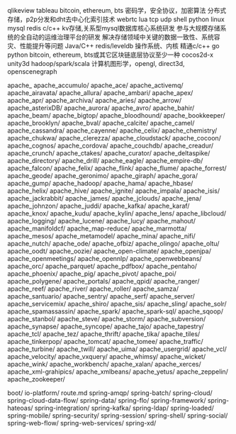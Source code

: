 qlikeview
tableau
bitcoin, ethereum, bts
密码学，安全协议，加密算法
分布式存储，p2p分发和dht去中心化索引技术
webrtc
lua
tcp udp shell python linux mysql redis c/c++
kv存储,关系型mysql数据库核心系统研发
参与大规模存储系统的全自动的运维治理平台的研发
解决存储领域中关键的数据一致性、系统容灾、性能提升等问题
Java/C++
redis/leveldb
操作系统、内核
精通c/c++ go python
bitcoin, ethereum, bts或其它区块链底层协议至少一种
cocos2d-x
unity3d
hadoop/spark/scala
计算机图形学，opengl, direct3d, openscenegraph

apache_
apache_accumulo/
apache_ace/
apache_activemq/
apache_airavata/
apache_allura/
apache_ambari/
apache_apex/
apache_apr/
apache_archiva/
apache_aries/
apache_arrow/
apache_asterixDB/
apache_aurora/
apache_avro/
apache_bahir/
apache_beam/
apache_bigtop/
apache_bloodhound/
apache_bookkeeper/
apache_brooklyn/
apache_bval/
apache_calcite/
apache_camel/
apache_cassandra/
apache_cayenne/
apache_celix/
apache_chemistry/
apache_chukwa/
apache_clerezza/
apache_cloudstack/
apache_cocoon/
apache_cognos/
apache_cordova/
apache_couchdb/
apache_creadur/
apache_crunch/
apache_ctakes/
apache_curator/
apache_deltaspike/
apache_directory/
apache_drill/
apache_eagle/
apache_empire-db/
apache_falcon/
apache_felix/
apache_flink/
apache_flume/
apache_forrest/
apache_geode/
apache_geronimo/
apache_giraph/
apache_gora/
apache_gump/
apache_hadoop/
apache_hama/
apache_hbase/
apache_helix/
apache_hive/
apache_ignite/
apache_impala/
apache_isis/
apache_jackrabbit/
apache_james/
apache_jclouds/
apache_jena/
apache_johnzon/
apache_juddi/
apache_kafka/
apache_karaf/
apache_knox/
apache_kudu/
apache_kylin/
apache_lens/
apache_libcloud/
apache_logging/
apache_lucene/
apache_lucy/
apache_mahout/
apache_manifoldcf/
apache_map-reduce/
apache_marmotta/
apache_mesos/
apache_metamodel/
apache_mina/
apache_nifi/
apache_nutch/
apache_ode/
apache_ofbiz/
apache_olingo/
apache_oltu/
apache_oodt/
apache_oozie/
apache_open-climate/
apache_openjpa/
apache_openmeetings/
apache_opennlp/
apache_openwebbeans/
apache_orc/
apache_parquet/
apache_pdfbox/
apache_pentaho/
apache_phoenix/
apache_pig/
apache_pivot/
apache_poi/
apache_polygene/
apache_portals/
apache_qpid/
apache_ranger/
apache_reef/
apache_river/
apache_roller/
apache_samza/
apache_santuario/
apache_sentry/
apache_serf/
apache_server/
apache_servicemix/
apache_shiro/
apache_sis/
apache_sling/
apache_solr/
apache_spamassassin/
apache_spark/
apache_spark-sql/
apache_sqoop/
apache_stanbol/
apache_steve/
apache_storm/
apache_subversion/
apache_synapse/
apache_syncope/
apache_tajo/
apache_tapestry/
apache_tcl/
apache_tez/
apache_thrift/
apache_tika/
apache_tiles/
apache_tinkerpop/
apache_tomcat/
apache_tomee/
apache_traffic/
apache_turbine/
apache_twill/
apache_uima/
apache_usergrid/
apache_vcl/
apache_velocity/
apache_vxquery/
apache_whimsy/
apache_wicket/
apache_wink/
apache_workbench/
apache_xalan/
apache_xerces/
apache_xml-grahipics/
apache_xmlbeans/
apache_yetus/
apache_zeppelin/
apache_zookeeper/

boot/
io-platform/
route.md
spring-amqp/
spring-batch/
spring-cloud/
spring-cloud-data-flow/
spring-data/
spring-flo/
spring-framework/
spring-hateoas/
spring-integration/
spring-kafka/
spring-ldap/
spring-loaded/
spring-mobile/
spring-security/
spring-session/
spring-shell/
spring-social/
spring-web-flow/
spring-web-services/
spring-xd/
